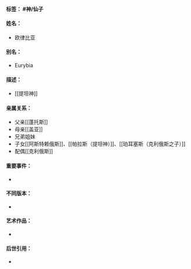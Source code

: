 #### 标签： #神/仙子
#### 姓名：
- 欧律比亚
#### 别名：
- Eurybia
#### 描述：
- [[提坦神]]
#### 亲属关系：
- 父亲[[蓬托斯]]
- 母亲[[盖亚]]
- 兄弟姐妹
- 子女[[阿斯特赖俄斯]]、[[帕拉斯（提坦神）]]、[[珀耳塞斯（克利俄斯之子）]]
- 配偶[[克利俄斯]]
#### 重要事件：
- 
#### 不同版本：
- 
#### 艺术作品：
- 
#### 后世引用：
- 